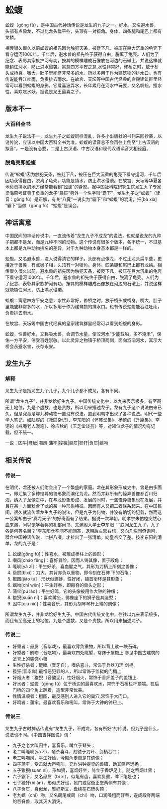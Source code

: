 # 蚣蝮

蚣蝮（gōng fù），是中国古代神话传说是龙生的九子之一。好水，又名避水兽，头部有点像龙，不过比龙头扁平些，头顶有一对犄角。身体、四条腿和尾巴上都有龙鳞。

相传很久很久以前蚣蝮的祖先因为触犯天条，被贬下凡，被压在巨大沉重的龟壳下看守运河1000年。千年后，避水兽的祖先终于获得自由，脱离了龟壳。人们为了纪念、表彰其家族护河有功，按其的模样雕成石像放在河边的石礅上，并说这样就能镇住河水，防止洪水侵袭。寓意四方平安之意,水性非常好，修桥之时，放于桥头或桥身。嘴大，肚子里能盛非常多的水，所以多用于作为建筑物的排水口。也有传说能吞江吐雨，负责排去雨水。在故宫、天坛等中国古代经典的宫殿建筑群里经常可以看到蚣蝮的身影。它爱喜波弄水，长年累月在河水中玩耍，又名帆蚣，擅水性，喜欢吃水妖，据说是龙王最喜之子。

## 版本不一

### 大百科全书

龙生九子说法不一，龙生九子之蚣蝮同样混乱，许多小出版社的书刊来回抄袭，以讹传讹，应该以中国大百科全书为准。蚣蝮的读音总不会再往上倒至“上古汉语的拟音”，一是没有必要，二是上古汉语、中古汉语和现代汉语读音大相径庭。

### 脱龟壳即蚣蝮

传说“蚣蝮”因为触犯天条，被贬下凡，被压在巨大沉重的龟壳下看守运河，千年后因功获得自由，脱离了龟壳。功能是镇水，防止洪水侵袭。在故宫、天坛等华夏各地负责排水的地方经常能看到“蚣蝮”的身影。据中国社科院研究生院龙生九子专家梁海燕考证善于负重的龙子“赑屃”另外一个名字叫“霸下”，龙生九子之“蚣蝮”（读音：gōng fù）是正解，有关“八夏”一说实为“霸下”和“蚣蝮”的混淆，把[bà xià] “霸下”当做（gōng fù）“蚣蝮”是误会。

## 神话寓意

中国民间的神话传说中，一直流传着“龙生九子不成龙”的说法，也就是说龙的九种子嗣都不是龙，而是九种不同的动物。这个传说有很多个版本，各不统一，不过基本上都是九种动物排名的差异，对于九种动物本身基本都是一样的。

蚣蝮，又名避水兽，没人说得清它的样子。头部有点像龙，不过比龙头扁平些，更接近于兽类，有点狮子相，头顶有一对犄角。身体、四条腿和尾巴上都有龙鳞。相传很久很久以前，避水兽的祖先因为触犯天条，被贬下凡，被压在巨大沉重的龟壳下看守运河1000年。千年后，避水兽的祖先终于获得自由，脱离了龟壳。人们为了纪念、表彰其家族护河有功，按其的模样雕成石像放在河边的石礅上，并说这样就能镇住河水，防止洪水侵袭。

蚣蝮：寓意四方平安之意，水性非常好，修桥之时，放于桥头或桥身。嘴大，肚子里能盛非常多的水，所以多用于作为建筑物的排水口。也有传说蚣蝮能吞江吐雨，负责排去雨水。

在故宫、天坛等中国古代经典的皇家建筑群里经常可以看到蚣蝮的身影。

蚣蝮，性善好水，又称吸水兽，会调节水量，使洨河水“少能载船，多不淹禾”，保佑一方平安，倍受百姓崇敬。以此灵异之物镇于桥顶两侧，面向滔滔河水，寓示大桥会永避水害，长存永安。

## 龙生九子

### 解释

龙生九子是指龙生九个儿子，九个儿子都不成龙，各有不同。

所谓“龙生九子”，并非龙恰好生九子。中国传统文化中，以九来表示极多，有至高无上地位，九是个虚数，也是贵数，所以用来描述龙子。龙有九子这个说法由来已久，但是究竟是哪九种动物一直没有说法，直到明朝才出现了各种说法。明代一些学人笔记，如陆容的《菽园杂记》、李东阳的《怀麓堂集》、杨慎的《升庵集》、李诩的《戒庵老人漫笔》、徐应秋的《玉芝堂谈芸》等，对诸位龙子的情况均有记载，但不统一。

一说：囚牛|睚眦|嘲风|蒲牢|狻猊|赑屃|狴犴|负屃|螭吻

## 相关传说

### 传说一

在明代，龙还被人们附会出了一个繁盛的家庭。龙在其形象形成史中，曾是由多面一，即汇集了多种怪异的兽形象而演化为龙。然而并非所有的怪异兽像都百川归海，纳入了龙像之中，在与龙形象形成、发展的同时，一些怪异兽象也在发展，并且在某一方面糅合了龙的某一种形象特征。因而有人又把二者联系起来。在中国民间，很久就流传着龙生九子的说法，但是九子为何物，并没有确切的记载，然而这一公案却由于“真龙天子”的好奇而有了结果。据说一次早朝，明孝宗朱佑樘突然心血来潮，问以饱学著称的礼部尚书、文渊阁大学士李东阳：“朕闻龙生九子，九子各是何等名目？”李东阳仓卒间不能回答，退朝后左思右想，又向几名同僚询问，糅合中国神话传说，七拼八凑，才拉出了一张清单，向皇帝交了差。按李东阳的清单，龙的九子是：

1. 蚣蝮[gōng fù]：性喜水，被雕成桥柱上的兽形；
2. 嘲风[cháo fēng]：喜好冒险，因而人铸其像，置于殿角；
3. 睚眦[yá zì]：平生好杀，喜血腥之气，其形为刀柄上所刻之兽像；
4. 赑屃[bìxì]：力大，其背亦负以重物，即今刻在石碑
下的石龟；
5. 椒图[jiāo tú]：形状似螺蚌，性好闭，铺首衔环是其形象；
6. 螭吻[chī wěn]：平生好吞，即殿脊的兽头之形；
7. 蒲牢[pú láo]：平生好鸣，它的头像被用作大钟的钟纽；
8. 狻猊[suān ní]：喜欢蹲坐，佛像座下的狮子是其造型；
9. 囚牛[qiú niú]：性喜音乐，其形为胡琴琴杆上端的刻像；

所谓龙生九子，并非龙恰好生九子。中国古代传统文化中，往往以九来表示极多，而且有至高无上的地位。九是个虚数，又是个贵数，所以用来描述龙子。

### 传说二

- 好重者：赑屃（音毕戏），最喜欢背负重物，所以背上驮一块石碑。
- 好望者：鸱吻（音吃吻），最喜欢四处眺望，常饰于屋檐上.参见中国古建筑的岔脊上的装饰小兽
- 生性好杀者：睚眦（音牙自），嗜杀喜斗，常饰于兵器刀环,剑柄.
- 狴犴(音毕岸),最憎恶犯罪的人，所以常饰于监狱的门楣上.
- 好烟火者：狻猊（音酸泥），性好烟火，常饰于香炉盖子的盖钮上.
- 好水者：蚣蝮（gōng fù）位于桥边的最喜欢水，常饰于石桥栏杆顶端。在后门桥的四个角上趴着，造型非常优美。
- 性情温顺者：椒图，最反感别人进入它的巢穴,常饰于大门口。
- 好鸣者：蒲牢，最喜欢音乐和吼叫，常饰于大钟的钟纽上。

### 传说三

龙生九子古时神话传说有“龙生九子，不成龙，各有所好”的传说。但九子是什么，说法也不同。《中国吉祥图说》谓：

- 九子之老大叫囚牛，喜音乐，蹲立于琴头；
- 老二叫睚眦(ya zi)，嗜杀喜斗，刻镂于刀环、剑柄吞口；
- 老三叫嘲风，平生好险，今殿角走兽是其遗像；
- 四子蒲牢，受击就大声吼叫，充作洪钟提梁的兽钮，助其鸣声远扬；
- 五子狻猊(suan ni)，形如狮，喜烟好坐，倚立于香炉足上，随之吞烟吐雾；
- 六子霸下，又名赑屃（bi xi），似龟有齿，喜欢负重，碑下龟是也；
- 七子狴犴(bi àn)，形似虎好讼，狱门或官衙正堂两侧有其像；
- 八子负屃，身似龙，雅好斯文，盘绕在石碑头顶；
- 老九螭（chi）吻，又名鸱尾或鸱（chi）吻，口润嗓粗而好吞，遂成殿脊两端的吞脊兽，取其灭火消灾。